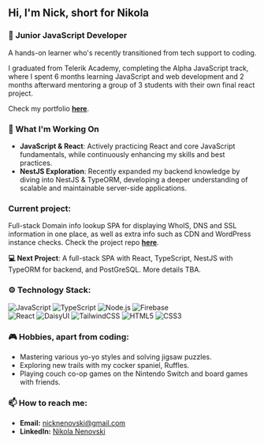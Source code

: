 ## Hi, I'm Nick, short for Nikola

### 🌱 Junior JavaScript Developer

A hands-on learner who's recently transitioned from tech support to coding.   

I graduated from Telerik Academy, completing the Alpha JavaScript track, where I spent 6 months learning JavaScript and web development and 2 months afterward mentoring a group of 3 students with their own final react project.

Check my portfolio **[here](https://nikola-nenovski.info)**.

### 🚀 What I'm Working On

- **JavaScript & React**: Actively practicing React and core JavaScript fundamentals, while continuously enhancing my skills and best practices.
- **NestJS Exploration**: Recently expanded my backend knowledge by diving into NestJS & TypeORM, developing a deeper understanding of scalable and maintainable server-side applications.

### **Current project**: 
Full-stack Domain info lookup SPA for displaying WhoIS, DNS and SSL information in one place, as well as extra info such as CDN and WordPress instance checks. 
Check the project repo **[here](https://github.com/Nickslabcode/domain-info-lookup)**.

**💻 Next Project**: A full-stack SPA with React, TypeScript, NestJS with TypeORM for backend, and PostGreSQL. More details TBA.

### ⚙️ Technology Stack:
![JavaScript](https://img.shields.io/badge/JavaScript-F7DF1E?style=for-the-badge&logo=javascript&logoColor=black)
![TypeScript](https://img.shields.io/badge/TypeScript-3178C6?style=for-the-badge&logo=typescript&logoColor=white)
![Node.js](https://img.shields.io/badge/Node.js-339933?style=for-the-badge&logo=node.js&logoColor=white)
![Firebase](https://img.shields.io/badge/Firebase-FFCA28?style=for-the-badge&logo=firebase&logoColor=black)  
![React](https://img.shields.io/badge/React-20232A?style=for-the-badge&logo=react&logoColor=61DAFB)
![DaisyUI](https://img.shields.io/badge/DaisyUI-5A0EF8?style=for-the-badge&logo=daisyui&logoColor=white)
![TailwindCSS](https://img.shields.io/badge/TailwindCSS-06B6D4?style=for-the-badge&logo=tailwindcss&logoColor=white)
![HTML5](https://img.shields.io/badge/HTML5-E34F26?style=for-the-badge&logo=html5&logoColor=white)
![CSS3](https://img.shields.io/badge/CSS3-1572B6?style=for-the-badge&logo=css3&logoColor=white)

### 🎮 Hobbies, apart from coding:
- Mastering various yo-yo styles and solving jigsaw puzzles.
- Exploring new trails with my cocker spaniel, Ruffles.
- Playing couch co-op games on the Nintendo Switch and board games with friends.

### 📫 How to reach me:
- **Email:** nicknenovski@gmail.com
- **LinkedIn:** [Nikola Nenovski](https://www.linkedin.com/in/nikola-nenovski-326291324/)
